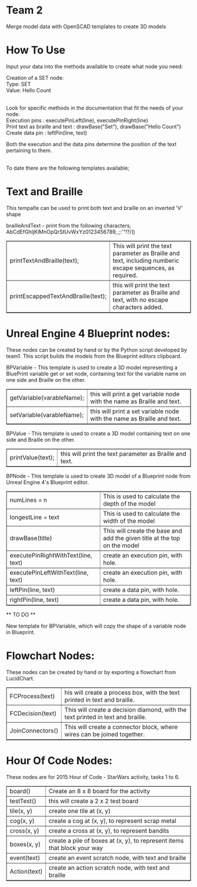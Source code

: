 # Team 2
Merge model data with OpenSCAD templates to create 3D models

<h1>How To Use</h1>
Input your data into the methods available to create what node you need:

Creation of a SET node:</br>
Type: SET</br>
Value: Hello Count</br></br>

Look for specific methods in the documentation that fit the needs of your node.</br>
Execution pins : executePinLeft(line), executePinRight(line)</br>
Print text as braille and text : drawBase("Set"), drawBase("Hello Count")</br>
Create data pin : leftPin(line, text)</br>

Both the execution and the data pins determine the position of the text pertaining to them.</br></br>


To date there are the following templates available;

<h1>Text and Braille</h1>
This tempalte can be used to print both text and braille on an inverted 'V' shape

brailleAndText - print from the following characters;
AbCdEfGhIjKlMnOpQrStUvWxYz0123456789,.;:'\"!?/()

<table border="1">
	<tr>
		<td>printTextAndBraille(text);</td><td>This will print the text parameter as Braille and text, including numberic escape sequences, as required.</td>
	</tr><tr>
		<td>printEscappedTextAndBraille(text);</td><td>this will print the text parameter as Braille and text, with no escape characters added.</td>
	</tr>
</table>


<h1>Unreal Engine 4 Blueprint nodes:</h1>
These nodes can be created by hand or by the Python script developed by team1. This script builds the models from the Blueprint editors clipboard.


BPVariable - This template is used to create a 3D model representing a BluePrint variable get or set node, containing text for the variable name on one side and Braille on the other.

<table border="1">
	<tr>
		<td>getVariable(varableName);</td><td>this will print a get variable node with the name as Braille and text.</td>
	</tr><tr>
		<td>setVariable(varableName);</td><td>this will print a set variable node with the name as Braille and text.</td>
	</tr>
</table>

BPValue - This template is used to create a 3D model containing text on one side and Braille on the other.

<table border="1">
	<tr>
		<td>printValue(text);</td><td>this will print the text parameter as Braille and text.</td>
	</tr>
</table>

BPNode - This template is used to create 3D model of a Blueprint node from Unreal Engine 4's Blueprint editor.

<table border="1">
	<tr>
		<td>numLines = n</td><td>This is used to calculate the depth of the model</td>
	</tr><tr>
		<td>longestLine = text</td><td>This is used to calculate the width of the model</td>
	</tr><tr>
		<td>drawBase(title)</td><td>This will create the base and add the given title at the top on the model</td>
	</tr><tr>
		<td>executePinRightWithText(line, text)</td><td>create an execution pin, with hole.</td>
	</tr><tr>
		<td>executePinLeftWithText(line, text)</td><td>create an execution pin, with hole.</td>
	</tr><tr>
		<td>leftPin(line, text)</td><td>create a data pin, with hole.</td>
	</tr><tr>
		<td>rightPin(line, text)</td><td>create a data pin, with hole.</td>
	</tr>
</table>

** TO DO **

New template for BPVariable, which will copy the shape of a variable node in Blueprint.


<h1>Flowchart Nodes:</h1>
These nodes can be created by hand or by exporting a flowchart from LucidChart.

<table border="1">
	<tr>
		<td>FCProcess(text)</td><td>his will create a process box, with the text printed in text and braille.</td>
	</tr><tr>
		<td>FCDecision(text)</td><td>This will create a decision diamond, with the text printed in text and braille.</td>
	</tr><tr>
		<td>JoinConnectors()</td><td>This will create a connector block, where wires can be joined together.</td>
	</tr>
</table>

<h1>Hour Of Code Nodes:</h1>
These nodes are for 2015 Hour of Code - StarWars activity, tasks 1 to 6.

<table border="1">
	<tr>
		<td>board()</td><td>Create an 8 x 8 board for the activity</td>
	</tr><tr>
		<td>testTest()</td><td>this will create a 2 x 2 test board</td>
	</tr><tr>		
		<td>tile(x, y)</td><td>create one tile at (x, y)</td>
	</tr><tr>
		<td>cog(x, y)</td><td>create a cog at (x, y), to represent scrap metal</td>
	</tr><tr>
		<td>cross(x, y)</td><td>create a cross at (x, y), to represent bandits</td>
	</tr><tr>
		<td>boxes(x, y)</td><td>create a pile of boxes at (x, y), to represent items that block your way</td>
	</tr><tr>
		<td>event(text)</td><td>create an event scratch node, with text and braille</td>
	</tr><tr>
		<td>Action(text)</td><td>create an action scratch node, with text and braille</td>
	</tr>
</table>




